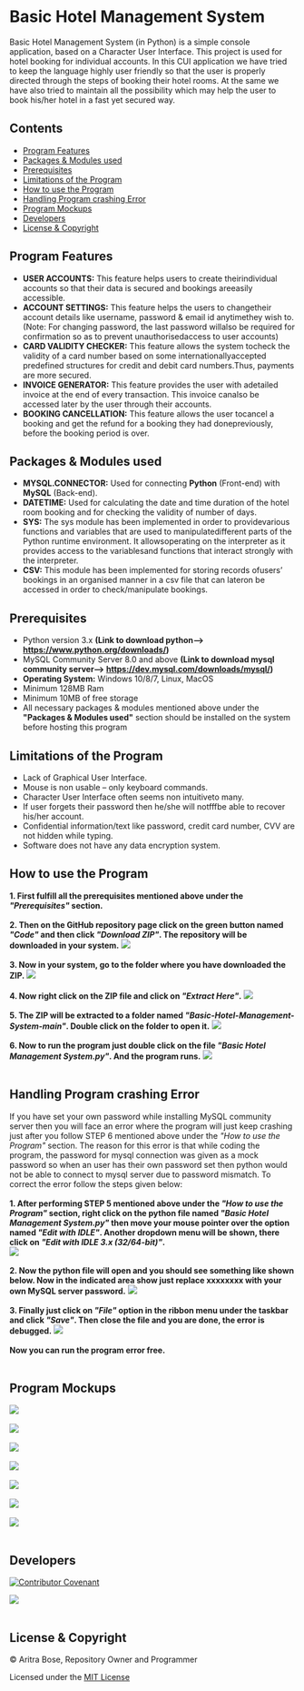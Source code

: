 # Basic Hotel Management System

Basic Hotel Management System (in Python) is a simple console application, based on a Character User Interface. This project is used for hotel booking for individual accounts. In this CUI application we have tried to keep the language highly user friendly so that the user is properly directed through the steps of booking their hotel rooms. At the same we have also tried to maintain all the possibility which may help the user to book his/her hotel in a fast yet secured way.

## Contents

* [Program Features](#program-features)
* [Packages & Modules used](#packages--modules-used)
* [Prerequisites](#prerequisites)
* [Limitations of the Program](#limitations-of-the-program)
* [How to use the Program](#how-to-use-the-program)
* [Handling Program crashing Error](#handling-program-crashing-error)
* [Program Mockups](#program-mockups)
* [Developers](#developers)
* [License & Copyright](#license--copyright)

## Program Features

* **USER ACCOUNTS:** This feature helps users to create theirindividual accounts so that their data is secured and bookings areeasily accessible.
* **ACCOUNT SETTINGS:** This feature helps the users to changetheir account details like username, password & email id anytimethey wish to. (Note: For changing password, the last password willalso be required for confirmation so as to prevent unauthorisedaccess to user accounts)
* **CARD VALIDITY CHECKER:** This feature allows the system tocheck the validity of a card number based on some internationallyaccepted predefined structures for credit and debit card numbers.Thus, payments are more secured.
* **INVOICE GENERATOR:** This feature provides the user with adetailed invoice at the end of every transaction. This invoice canalso be accessed later by the user through their accounts.
* **BOOKING CANCELLATION:** This feature allows the user tocancel a booking and get the refund for a booking they had donepreviously, before the booking period is over.

## Packages & Modules used

* **MYSQL.CONNECTOR:** Used for connecting **Python** (Front-end) with **MySQL** (Back-end).
* **DATETIME:** Used for calculating the date and time duration of the hotel room booking and for checking the validity of number of days.
* **SYS:** The sys module has been implemented in order to providevarious functions and variables that are used to manipulatedifferent parts of the Python runtime environment. It allowsoperating on the interpreter as it provides access to the variablesand functions that interact strongly with the interpreter.
* **CSV:** This module has been implemented for storing records ofusers’ bookings in an organised manner in a csv file that can lateron be accessed in order to check/manipulate bookings.

## Prerequisites

* Python version 3.x **(Link to download python--> https://www.python.org/downloads/)**
* MySQL Community Server 8.0 and above **(Link to download mysql community server--> https://dev.mysql.com/downloads/mysql/)**
* **Operating System:** Windows 10/8/7, Linux, MacOS
* Minimum 128MB Ram 
* Minimum 10MB of free storage
* All necessary packages & modules mentioned above under the **"Packages & Modules used"** section should be installed on the system before hosting this program

## Limitations of the Program

* Lack of Graphical User Interface.
* Mouse is non usable – only keyboard commands.
* Character User Interface often seems non intuitiveto many.
* If user forgets their password then he/she will notfffbe able to recover his/her account.
* Confidential information/text like password, credit card number, CVV are not hidden while typing.
* Software does not have any data encryption system.

## How to use the Program

**1. First fulfill all the prerequisites mentioned above under the _"Prerequisites"_ section.**<br />
<br />
**2. Then on the GitHub repository page click on the green button named _"Code"_ and then click _"Download ZIP"_. The repository will be downloaded in your system.**
![](https://imgur.com/rbrFUdK)<br />
<br />
**3. Now in your system, go to the folder where you have downloaded the ZIP.**
![](https://imgur.com/iR86Ntx)<br />
<br />
**4. Now right click on the ZIP file and click on _"Extract Here"_.**
![](https://imgur.com/P8JCyk6)<br />
<br />
**5. The ZIP will be extracted to a folder named _"Basic-Hotel-Management-System-main"_. Double click on the folder to open it.**
![](https://imgur.com/LfRGJaa)<br />
<br />
**6. Now to run the program just double click on the file _"Basic Hotel Management System.py"_. And the program runs.**
![](https://imgur.com/L9T0DI3)<br />
<br />

## Handling Program crashing Error

If you have set your own password while installing MySQL community server then you will face an error where the program will just keep crashing just after you follow STEP 6 mentioned above under the _"How to use the Program"_ section. The reason for this error is that while coding the program, the password for mysql connection was given as a mock password so when an user has their own password set then python would not be able to connect to mysql server due to password mismatch. To correct the error follow the steps given below:<br />
<br />
**1. After performing STEP 5 mentioned above under the _"How to use the Program"_ section, right click on the python file named _"Basic Hotel Management System.py"_ then move your mouse pointer over the option named _"Edit with IDLE"_. Another dropdown menu will be shown, there click on _"Edit with IDLE 3.x (32/64-bit)"_.**<br />
![](https://imgur.com/zo1X1gV)<br />
<br />
**2. Now the python file will open and you should see something like shown below. Now in the indicated area show just replace xxxxxxxx with your own MySQL server password.**
![](https://imgur.com/KoT7BdW)<br />
<br />
**3. Finally just click on _"File"_ option in the ribbon menu under the taskbar and click _"Save"_. Then close the file and you are done, the error is debugged.**
![](https://imgur.com/g6iobxn)<br />
<br />
**Now you can run the program error free.**<br />
<br />

## Program Mockups

![](https://imgur.com/3QxC30y)<br />
<br />
![](https://imgur.com/u26WhQo)<br />
<br />
![](https://imgur.com/d1YGuIc)<br />
<br />
![](https://imgur.com/HvGG5Z5)<br />
<br />
![](https://imgur.com/buB8gAH)<br />
<br />
![](https://imgur.com/NYeFOsp)<br />
<br />
![](https://imgur.com/DZlg0OQ)<br />
<br />

## Developers 
[![Contributor Covenant](https://img.shields.io/badge/Contributor%20Covenant-2.0-4baaaa.svg)](code_of_conduct.md) 

![](https://imgur.com/M4BV4Qv)<br />
<br />

## License & Copyright

© Aritra Bose, Repository Owner and Programmer

Licensed under the [MIT License](LICENSE)
